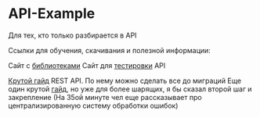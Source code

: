 # API-Example
Для тех, кто только разбирается в API

Ссылки для обучения, скачивания и полезной информации:

Cайт с [библиотеками](https://mavenlibs.com)
Сайт для [тестировки](https://www.postman.com) API

[Крутой гайд](https://www.youtube.com/watch?v=q87Xxu4NPIc) REST API. По нему можно сделать все до миграций
Еще один крутой [гайд](https://www.youtube.com/watch?v=DJvjz5d6pLo&t=1919s), но уже для более шарящих, я бы сказал второй шаг и закрепление (На 35ой минуте чел еще рассказывает про централизированную систему обработки ошибок) 
